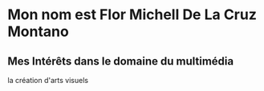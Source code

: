 # Mon nom est Flor Michell De La Cruz Montano 

## Mes Intérêts dans le domaine du multimédia 
la création d'arts visuels

